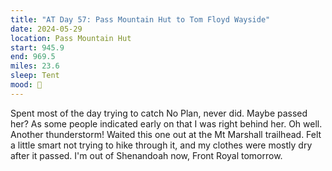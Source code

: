 ```yaml
---
title: "AT Day 57: Pass Mountain Hut to Tom Floyd Wayside"
date: 2024-05-29
location: Pass Mountain Hut
start: 945.9
end: 969.5
miles: 23.6
sleep: Tent
mood: 🙂
---
```

Spent most of the day trying to catch No Plan, never did. Maybe passed her? As some people indicated early on
that I was right behind her. Oh well.
Another thunderstorm! Waited this one out at the Mt Marshall trailhead. Felt a little smart not trying to hike
through it, and my clothes were mostly dry after it passed.
I'm out of Shenandoah now, Front Royal tomorrow.